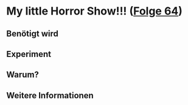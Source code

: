 # My little Horror Show!!! ([Folge 64](http://minkorrekt.de/minkorrekt-folge-64-heliumfloete/))

## Benötigt wird


## Experiment


## Warum?

## Weitere Informationen